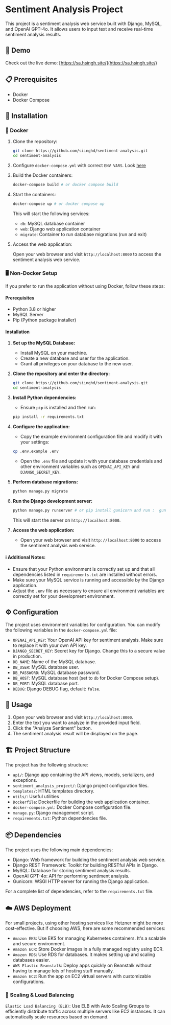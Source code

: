 # Sentiment Analysis Project

This project is a sentiment analysis web service built with Django, MySQL, and OpenAI GPT-4o. It allows users to input text and receive real-time sentiment analysis results.

## 🌟 Demo

Check out the live demo: [https://sa.hsingh.site/](https://sa.hsingh.site/)

## 📋 Prerequisites

- Docker
- Docker Compose

## 🚀 Installation

### 🐳 Docker
1. Clone the repository:

   ```bash
   git clone https://github.com/siinghd/sentiment-analysis.git
   cd sentiment-analysis
   ```
2. Configure `docker-compose.yml` with correct `ENV VARS`. Look [here](#configuration)
   
3. Build the Docker containers:

   ```bash
   docker-compose build # or docker compose build
   ```

4. Start the containers:

   ```bash
   docker-compose up # or docker compose up
   ```

   This will start the following services:
   - `db`: MySQL database container
   - `web`: Django web application container
   - `migrate`: Container to run database migrations (run and exit)

5. Access the web application:

   Open your web browser and visit `http://localhost:8000` to access the sentiment analysis web service.


### 🖥️ Non-Docker Setup

If you prefer to run the application without using Docker, follow these steps:

#### Prerequisites

- Python 3.8 or higher
- MySQL Server
- Pip (Python package installer)

#### Installation

1. **Set up the MySQL Database:**

   - Install MySQL on your machine.
   - Create a new database and user for the application.
   - Grant all privileges on your database to the new user.

2. **Clone the repository and enter the directory:**

   ```bash
   git clone https://github.com/siinghd/sentiment-analysis.git
   cd sentiment-analysis
   ```

3. **Install Python dependencies:**

   - Ensure `pip` is installed and then run:

   ```bash
   pip install -r requirements.txt
   ```

4. **Configure the application:**

   - Copy the example environment configuration file and modify it with your settings:

   ```bash
   cp .env.example .env
   ```

   - Open the `.env` file and update it with your database credentials and other environment variables such as `OPENAI_API_KEY` and `DJANGO_SECRET_KEY`.

5. **Perform database migrations:**

   ```bash
   python manage.py migrate
   ```

6. **Run the Django development server:**

   ```bash
   python manage.py runserver # or pip install gunicorn and run :  gunicorn sentiment_analysis_project.wsgi:application --bind 127.0.0.1:8000
   ```

   This will start the server on `http://localhost:8000`.

7. **Access the web application:**

   - Open your web browser and visit `http://localhost:8000` to access the sentiment analysis web service.

#### ℹ️ Additional Notes:

- Ensure that your Python environment is correctly set up and that all dependencies listed in `requirements.txt` are installed without errors.
- Make sure your MySQL service is running and accessible by the Django application.
- Adjust the `.env` file as necessary to ensure all environment variables are correctly set for your development environment.

<h2 id="configuration">⚙️ Configuration</h2>

The project uses environment variables for configuration. You can modify the following variables in the `docker-compose.yml` file:

- `OPENAI_API_KEY`: Your OpenAI API key for sentiment analysis. Make sure to replace it with your own API key.
- `DJANGO_SECRET_KEY`: Secret key for Django. Change this to a secure value in production.
- `DB_NAME`: Name of the MySQL database.
- `DB_USER`: MySQL database user.
- `DB_PASSWORD`: MySQL database password.
- `DB_HOST`: MySQL database host (set to `db` for Docker Compose setup).
- `DB_PORT`: MySQL database port.
- `DEBUG`: Django DEBUG flag, default: `false`.

<h2 id="usage">📖 Usage</h2>

1. Open your web browser and visit `http://localhost:8000`.
2. Enter the text you want to analyze in the provided input field.
3. Click the "Analyze Sentiment" button.
4. The sentiment analysis result will be displayed on the page.

## 🏗️ Project Structure

The project has the following structure:

- `api/`: Django app containing the API views, models, serializers, and exceptions.
- `sentiment_analysis_project/`: Django project configuration files.
- `templates/`: HTML templates directory.
- `utils/`: Useful utilities
- `Dockerfile`: Dockerfile for building the web application container.
- `docker-compose.yml`: Docker Compose configuration file.
- `manage.py`: Django management script.
- `requirements.txt`: Python dependencies file.

## 📦 Dependencies

The project uses the following main dependencies:

- Django: Web framework for building the sentiment analysis web service.
- Django REST Framework: Toolkit for building RESTful APIs in Django.
- MySQL: Database for storing sentiment analysis results.
- OpenAI GPT-4o: API for performing sentiment analysis.
- Gunicorn: WSGI HTTP server for running the Django application.

For a complete list of dependencies, refer to the `requirements.txt` file.

## ☁️ AWS Deployment
For small projects, using other hosting services like Hetzner might be more cost-effective.
But if choosing AWS, here are some recommended services:

- `Amazon EKS`: Use EKS for managing Kubernetes containers. It's a scalable and secure environment.
- `Amazon ECR`: Store Docker images in a fully managed registry using ECR.
- `Amazon RDS`: Use RDS for databases. It makes setting up and scaling databases easier.
- `AWS Elastic Beanstalk`: Deploy apps quickly on Beanstalk without having to manage lots of hosting stuff manually.
- `Amazon EC2`: Run the app on EC2 virtual servers with customizable configurations.

### 🚀 Scaling & Load Balancing

`Elastic Load Balancing (ELB)`: Use ELB with Auto Scaling Groups to efficiently distribute traffic across multiple servers like EC2 instances. It can automatically scale resources based on demand.
